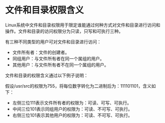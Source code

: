 # 文件和目录权限含义<a name="ZH-CN_TOPIC_0192977575"></a>

Linux系统中文件和目录权限用于限定谁能通过何种方式对文件和目录进行访问和操作。文件和目录的访问权限分为只读，只写和可执行三种。

有三种不同类型的用户可对文件和目录进行访问：

-   文件所有者：文件的创建者。
-   同组用户：与文件所有者在同一个属组的用户。
-   其他用户：与文件所有者不在同一个属组的用户。

文件和目录的权限含义通过以下例子说明：

假设/usr/src的权限为755，将每位数字转化为二进制后为：111101101，含义如下：

-   左侧三位111表示文件所有者的权限为：可读、可写、可执行。
-   中间三位101表示同组用户的权限为：可读、不可写、可执行。
-   右侧三位101表示其他用户的权限为：可读、不可写、可执行。


